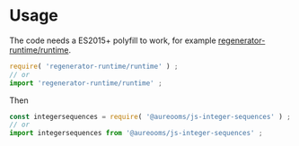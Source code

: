 # Usage
The code needs a ES2015+ polyfill to work, for example
[regenerator-runtime/runtime](https://babeljs.io/docs/usage/polyfill).
```js
require( 'regenerator-runtime/runtime' ) ;
// or
import 'regenerator-runtime/runtime' ;
```

Then
```js
const integersequences = require( '@aureooms/js-integer-sequences' ) ;
// or
import integersequences from '@aureooms/js-integer-sequences' ;
```
